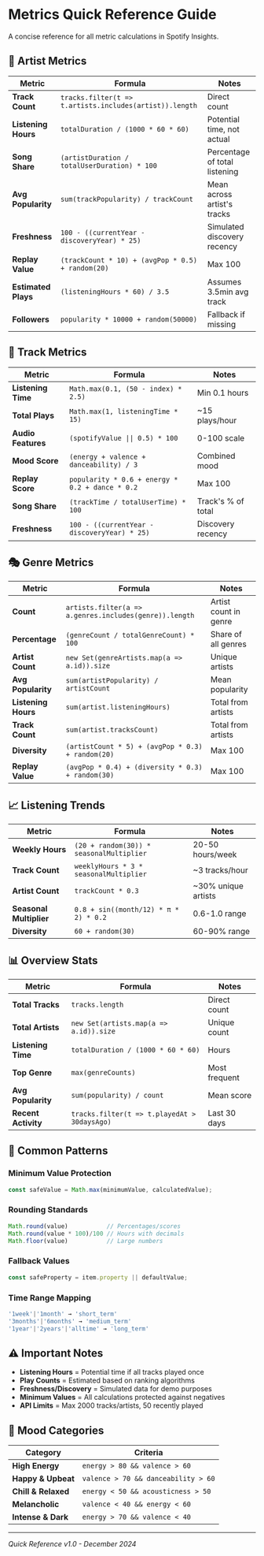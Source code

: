 # Metrics Quick Reference Guide

A concise reference for all metric calculations in Spotify Insights.

## 🎤 Artist Metrics

| Metric | Formula | Notes |
|--------|---------|-------|
| **Track Count** | `tracks.filter(t => t.artists.includes(artist)).length` | Direct count |
| **Listening Hours** | `totalDuration / (1000 * 60 * 60)` | Potential time, not actual |
| **Song Share** | `(artistDuration / totalUserDuration) * 100` | Percentage of total listening |
| **Avg Popularity** | `sum(trackPopularity) / trackCount` | Mean across artist's tracks |
| **Freshness** | `100 - ((currentYear - discoveryYear) * 25)` | Simulated discovery recency |
| **Replay Value** | `(trackCount * 10) + (avgPop * 0.5) + random(20)` | Max 100 |
| **Estimated Plays** | `(listeningHours * 60) / 3.5` | Assumes 3.5min avg track |
| **Followers** | `popularity * 10000 + random(50000)` | Fallback if missing |

## 🎵 Track Metrics

| Metric | Formula | Notes |
|--------|---------|-------|
| **Listening Time** | `Math.max(0.1, (50 - index) * 2.5)` | Min 0.1 hours |
| **Total Plays** | `Math.max(1, listeningTime * 15)` | ~15 plays/hour |
| **Audio Features** | `(spotifyValue \|\| 0.5) * 100` | 0-100 scale |
| **Mood Score** | `(energy + valence + danceability) / 3` | Combined mood |
| **Replay Score** | `popularity * 0.6 + energy * 0.2 + dance * 0.2` | Max 100 |
| **Song Share** | `(trackTime / totalUserTime) * 100` | Track's % of total |
| **Freshness** | `100 - ((currentYear - discoveryYear) * 25)` | Discovery recency |

## 🎭 Genre Metrics

| Metric | Formula | Notes |
|--------|---------|-------|
| **Count** | `artists.filter(a => a.genres.includes(genre)).length` | Artist count in genre |
| **Percentage** | `(genreCount / totalGenreCount) * 100` | Share of all genres |
| **Artist Count** | `new Set(genreArtists.map(a => a.id)).size` | Unique artists |
| **Avg Popularity** | `sum(artistPopularity) / artistCount` | Mean popularity |
| **Listening Hours** | `sum(artist.listeningHours)` | Total from artists |
| **Track Count** | `sum(artist.tracksCount)` | Total from artists |
| **Diversity** | `(artistCount * 5) + (avgPop * 0.3) + random(20)` | Max 100 |
| **Replay Value** | `(avgPop * 0.4) + (diversity * 0.3) + random(30)` | Max 100 |

## 📈 Listening Trends

| Metric | Formula | Notes |
|--------|---------|-------|
| **Weekly Hours** | `(20 + random(30)) * seasonalMultiplier` | 20-50 hours/week |
| **Track Count** | `weeklyHours * 3 * seasonalMultiplier` | ~3 tracks/hour |
| **Artist Count** | `trackCount * 0.3` | ~30% unique artists |
| **Seasonal Multiplier** | `0.8 + sin((month/12) * π * 2) * 0.2` | 0.6-1.0 range |
| **Diversity** | `60 + random(30)` | 60-90% range |

## 📊 Overview Stats

| Metric | Formula | Notes |
|--------|---------|-------|
| **Total Tracks** | `tracks.length` | Direct count |
| **Total Artists** | `new Set(artists.map(a => a.id)).size` | Unique count |
| **Listening Time** | `totalDuration / (1000 * 60 * 60)` | Hours |
| **Top Genre** | `max(genreCounts)` | Most frequent |
| **Avg Popularity** | `sum(popularity) / count` | Mean score |
| **Recent Activity** | `tracks.filter(t => t.playedAt > 30daysAgo)` | Last 30 days |

## 🔧 Common Patterns

### Minimum Value Protection
```typescript
const safeValue = Math.max(minimumValue, calculatedValue);
```

### Rounding Standards
```typescript
Math.round(value)           // Percentages/scores
Math.round(value * 100)/100 // Hours with decimals
Math.floor(value)           // Large numbers
```

### Fallback Values
```typescript
const safeProperty = item.property || defaultValue;
```

### Time Range Mapping
```typescript
'1week'|'1month' → 'short_term'
'3months'|'6months' → 'medium_term' 
'1year'|'2years'|'alltime' → 'long_term'
```

## ⚠️ Important Notes

- **Listening Hours** = Potential time if all tracks played once
- **Play Counts** = Estimated based on ranking algorithms
- **Freshness/Discovery** = Simulated data for demo purposes
- **Minimum Values** = All calculations protected against negatives
- **API Limits** = Max 2000 tracks/artists, 50 recently played

## 🎯 Mood Categories

| Category | Criteria |
|----------|----------|
| **High Energy** | `energy > 80 && valence > 60` |
| **Happy & Upbeat** | `valence > 70 && danceability > 60` |
| **Chill & Relaxed** | `energy < 50 && acousticness > 50` |
| **Melancholic** | `valence < 40 && energy < 60` |
| **Intense & Dark** | `energy > 70 && valence < 40` |

---

*Quick Reference v1.0 - December 2024* 
